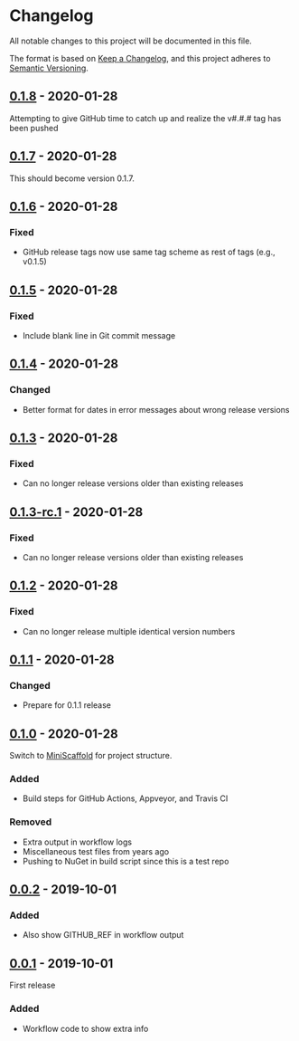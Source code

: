 # Changelog

All notable changes to this project will be documented in this file.

The format is based on [Keep a Changelog](https://keepachangelog.com/en/1.0.0/),
and this project adheres to [Semantic Versioning](https://semver.org/spec/v2.0.0.html).

## [0.1.8] - 2020-01-28

Attempting to give GitHub time to catch up and realize the v#.#.# tag has been pushed

## [0.1.7] - 2020-01-28

This should become version 0.1.7.

## [0.1.6] - 2020-01-28

### Fixed
- GitHub release tags now use same tag scheme as rest of tags (e.g., v0.1.5)

## [0.1.5] - 2020-01-28

### Fixed
- Include blank line in Git commit message

## [0.1.4] - 2020-01-28

### Changed
- Better format for dates in error messages about wrong release versions

## [0.1.3] - 2020-01-28

### Fixed
- Can no longer release versions older than existing releases

## [0.1.3-rc.1] - 2020-01-28

### Fixed
- Can no longer release versions older than existing releases

## [0.1.2] - 2020-01-28

### Fixed
- Can no longer release multiple identical version numbers

## [0.1.1] - 2020-01-28

### Changed
- Prepare for 0.1.1 release

## [0.1.0] - 2020-01-28

Switch to [MiniScaffold](https://github.com/TheAngryByrd/MiniScaffold) for project structure.

### Added
- Build steps for GitHub Actions, Appveyor, and Travis CI

### Removed
- Extra output in workflow logs
- Miscellaneous test files from years ago
- Pushing to NuGet in build script since this is a test repo

## [0.0.2] - 2019-10-01

### Added
- Also show GITHUB_REF in workflow output

## [0.0.1] - 2019-10-01

First release

### Added
- Workflow code to show extra info

[Unreleased]: https://github.com/rmunn/Testing/compare/v0.1.7...HEAD
[0.0.1]: https://github.com/rmunn/Testing/releases/tag/v0.0.1
[0.0.2]: https://github.com/rmunn/Testing/compare/v0.0.1...v0.0.2
[0.1.0]: https://github.com/rmunn/Testing/compare/v0.0.2...v0.1.0
[0.1.1]: https://github.com/rmunn/Testing/compare/v0.1.0...v0.1.1
[0.1.2]: https://github.com/rmunn/Testing/compare/v0.1.1...v0.1.2
[0.1.3-rc.1]: https://github.com/rmunn/Testing/compare/v0.1.2...v0.1.3-rc.1
[0.1.3]: https://github.com/rmunn/Testing/compare/v0.1.2...v0.1.3
[0.1.4]: https://github.com/rmunn/Testing/compare/v0.1.3...v0.1.4
[0.1.5]: https://github.com/rmunn/Testing/compare/v0.1.4...v0.1.5
[0.1.6]: https://github.com/rmunn/Testing/compare/v0.1.5...v0.1.6
[0.1.7]: https://github.com/rmunn/Testing/compare/v0.1.6...v0.1.7
[0.1.8]: https://github.com/rmunn/Testing/compare/v0.1.7...v0.1.8
